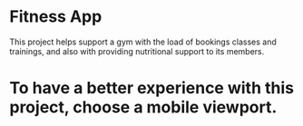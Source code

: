 # Fitness App

This project helps support a gym with the load of bookings classes and trainings, and also with providing nutritional support to its members.

# To have a better experience with this project, choose a mobile viewport.
